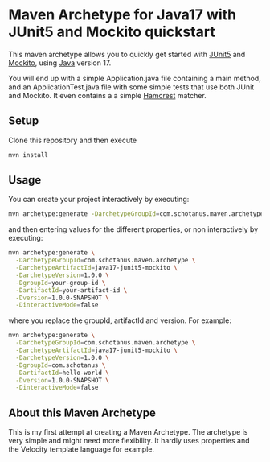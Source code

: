 # Maven Archetype for Java17 with JUnit5 and Mockito quickstart
This maven archetype allows you to quickly get started with [JUnit5](https://junit.org/junit5/)
and [Mockito](https://site.mockito.org/),
using [Java](https://dev.java/) version 17.

You will end up with a simple Application.java file containing a main method,
and an ApplicationTest.java file with some simple tests that use both JUnit and Mockito.
It even contains a a simple [Hamcrest](http://hamcrest.org/) matcher.

## Setup
Clone this repository and then execute
```bash
mvn install
```

## Usage
You can create your project interactively by executing:
```bash
mvn archetype:generate -DarchetypeGroupId=com.schotanus.maven.archetype -DarchetypeArtifactId=java17-junit5-mockito
```
and then entering values for the different properties, or non interactively by executing:
```bash
mvn archetype:generate \
  -DarchetypeGroupId=com.schotanus.maven.archetype \
  -DarchetypeArtifactId=java17-junit5-mockito \
  -DarchetypeVersion=1.0.0 \
  -DgroupId=your-group-id \
  -DartifactId=your-artifact-id \
  -Dversion=1.0.0-SNAPSHOT \
  -DinteractiveMode=false
```
where you replace the groupId, artifactId and version.
For example:
```bash
mvn archetype:generate \
  -DarchetypeGroupId=com.schotanus.maven.archetype \
  -DarchetypeArtifactId=java17-junit5-mockito \
  -DarchetypeVersion=1.0.0 \
  -DgroupId=com.schotanus \
  -DartifactId=hello-world \
  -Dversion=1.0.0-SNAPSHOT \
  -DinteractiveMode=false
```

## About this Maven Archetype

This is my first attempt at creating a Maven Archetype.
The archetype is very simple and might need more flexibility.
It hardly uses properties and the Velocity template language
for example. 


